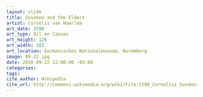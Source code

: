 ```yaml
---
layout: slide
title: Susanna and the Elders
artist: Cornelis van Haarlem
art_date: 1590
art_type: Oil on Canvas
art_height: 126
art_width: 102
art_location: Germanisches Nationalmuseum, Nuremberg
image: 09-22.jpg
date: 2016-09-22 12:00:00 -05:00
categories:
tags:
cite_author: Wikipedia
cite_url: http://commons.wikimedia.org/wiki/File:1590_Cornelisz_Susanna_im_Bade_anagoria.JPG
---
```

